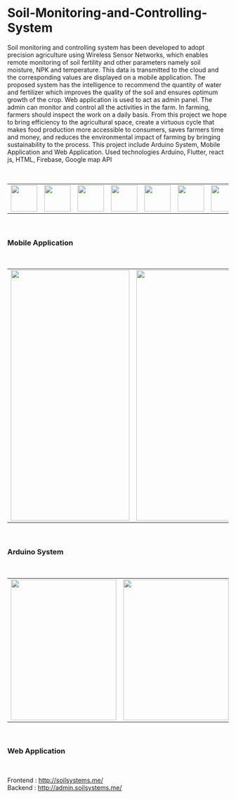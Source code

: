 # Soil-Monitoring-and-Controlling-System
Soil monitoring and controlling system has been developed to adopt precision agriculture using Wireless Sensor Networks, which enables remote monitoring of soil fertility and other parameters namely soil moisture, NPK and temperature. This data is transmitted to the cloud and the corresponding values are displayed on a mobile application. The proposed system has the intelligence to recommend the quantity of water and fertilizer which improves the quality of the soil and ensures optimum growth of the crop. Web application is used to act as admin panel. The admin can monitor and control all the activities in the farm. In farming, farmers should inspect the work on a daily basis. From this project we hope to bring efficiency to the agricultural space, create a virtuous cycle that makes food production more accessible to consumers, saves farmers time and money, and reduces the environmental impact of farming by bringing sustainability to the process. This project include Arduino System, Mobile Application and Web Application. Used technologies Arduino, Flutter, react js, HTML, Firebase, Google map API

<br>
<table border="0">
  <tr>
    <td><img src="https://cdn.jsdelivr.net/gh/devicons/devicon/icons/android/android-original-wordmark.svg" height="60" width="60" ></td>
    <td><img src="https://cdn.jsdelivr.net/gh/devicons/devicon/icons/flutter/flutter-original.svg" height="60" width="60" ></td>
    <td><img src="https://cdn.jsdelivr.net/gh/devicons/devicon/icons/firebase/firebase-plain-wordmark.svg" height="60" width="60" ></td>
    <td><img src="https://cdn.jsdelivr.net/gh/devicons/devicon/icons/arduino/arduino-original-wordmark.svg" height="60" width="60" ></td>
    <td><img src="https://cdn.jsdelivr.net/gh/devicons/devicon/icons/react/react-original-wordmark.svg" height="60" width="60" ></td>
    <td><img src="https://cdn.jsdelivr.net/gh/devicons/devicon/icons/html5/html5-original-wordmark.svg" height="60" width="60" ></td>
    <td><img src="https://cdn.jsdelivr.net/gh/devicons/devicon/icons/googlecloud/googlecloud-original.svg" height="60" width="60" ></td>
  </tr>
</table><br>

<h3>Mobile Application</h3><br>

<table border="0">
  <tr>
    <td><img src="https://github.com/Lakshan099/Soil-Monitoring-and-Controlling-System/blob/main/MoblieApp/Soil_NPK_App/ss/Screenshot_1655025312.png" height="570" width="270" ></td>
    <td><img src="https://github.com/Lakshan099/Soil-Monitoring-and-Controlling-System/blob/main/MoblieApp/Soil_NPK_App/ss/Screenshot_1655025319.png" height="570" width="270" ></td>
  <td><img src="https://github.com/Lakshan099/Soil-Monitoring-and-Controlling-System/blob/main/MoblieApp/Soil_NPK_App/ss/Screenshot_1655025331.png" height="570" width="270" ></td>
  </tr>
</table><br>

<h3>Arduino System</h3><br>

<table border="0">
  <tr>
    <td><img src="https://github.com/Lakshan099/Soil-Monitoring-and-Controlling-System/blob/main/ArduinoSystem/Soil_NPK_System/pics/1%20(3).jpeg" height="320" width="240" ></td>
    <td><img src="https://github.com/Lakshan099/Soil-Monitoring-and-Controlling-System/blob/main/ArduinoSystem/Soil_NPK_System/pics/1%20(4).jpeg" height="320" width="240" ></td>
    <td><img src="https://github.com/Lakshan099/Soil-Monitoring-and-Controlling-System/blob/main/ArduinoSystem/Soil_NPK_System/pics/1%20(5).jpeg" height="240" width="320" ></td>
  </tr>
</table><br>

<h3>Web Application</h3><br>

Frontend : http://soilsystems.me/ <br>
Backend : http://admin.soilsystems.me/


